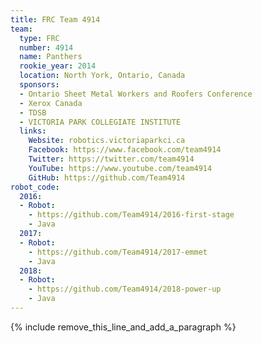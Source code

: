 ```yaml
---
title: FRC Team 4914
team:
  type: FRC
  number: 4914
  name: Panthers
  rookie_year: 2014
  location: North York, Ontario, Canada
  sponsors:
  - Ontario Sheet Metal Workers and Roofers Conference
  - Xerox Canada
  - TDSB
  - VICTORIA PARK COLLEGIATE INSTITUTE
  links:
    Website: robotics.victoriaparkci.ca
    Facebook: https://www.facebook.com/team4914
    Twitter: https://twitter.com/team4914
    YouTube: https://www.youtube.com/team4914
    GitHub: https://github.com/Team4914
robot_code:
  2016:
  - Robot:
    - https://github.com/Team4914/2016-first-stage
    - Java
  2017:
  - Robot:
    - https://github.com/Team4914/2017-emmet
    - Java
  2018:
  - Robot:
    - https://github.com/Team4914/2018-power-up
    - Java
---
```


{% include remove_this_line_and_add_a_paragraph %}